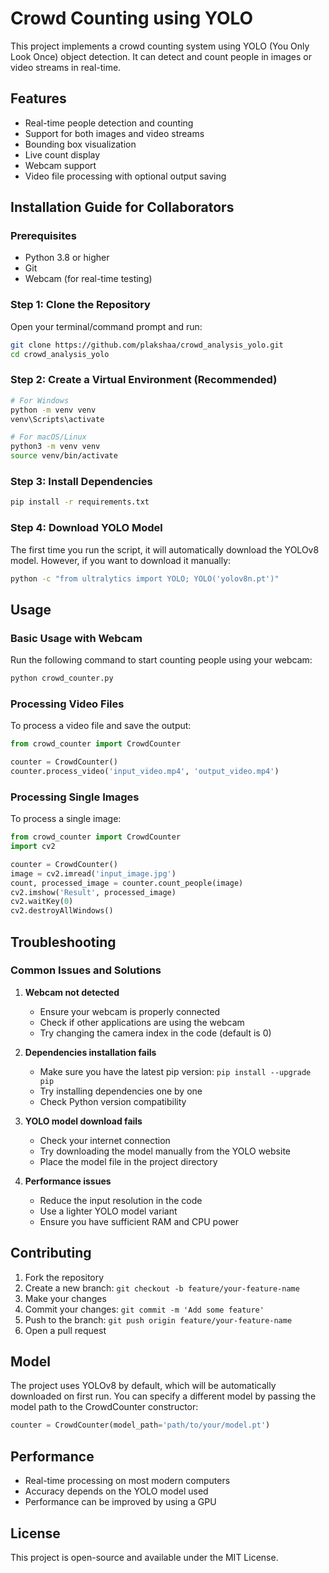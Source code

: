# Crowd Counting using YOLO

This project implements a crowd counting system using YOLO (You Only Look Once) object detection. It can detect and count people in images or video streams in real-time.

## Features

- Real-time people detection and counting
- Support for both images and video streams
- Bounding box visualization
- Live count display
- Webcam support
- Video file processing with optional output saving

## Installation Guide for Collaborators

### Prerequisites
- Python 3.8 or higher
- Git
- Webcam (for real-time testing)

### Step 1: Clone the Repository
Open your terminal/command prompt and run:
```bash
git clone https://github.com/plakshaa/crowd_analysis_yolo.git
cd crowd_analysis_yolo
```

### Step 2: Create a Virtual Environment (Recommended)
```bash
# For Windows
python -m venv venv
venv\Scripts\activate

# For macOS/Linux
python3 -m venv venv
source venv/bin/activate
```

### Step 3: Install Dependencies
```bash
pip install -r requirements.txt
```

### Step 4: Download YOLO Model
The first time you run the script, it will automatically download the YOLOv8 model. However, if you want to download it manually:
```bash
python -c "from ultralytics import YOLO; YOLO('yolov8n.pt')"
```

## Usage

### Basic Usage with Webcam
Run the following command to start counting people using your webcam:
```bash
python crowd_counter.py
```

### Processing Video Files
To process a video file and save the output:
```python
from crowd_counter import CrowdCounter

counter = CrowdCounter()
counter.process_video('input_video.mp4', 'output_video.mp4')
```

### Processing Single Images
To process a single image:
```python
from crowd_counter import CrowdCounter
import cv2

counter = CrowdCounter()
image = cv2.imread('input_image.jpg')
count, processed_image = counter.count_people(image)
cv2.imshow('Result', processed_image)
cv2.waitKey(0)
cv2.destroyAllWindows()
```

## Troubleshooting

### Common Issues and Solutions

1. **Webcam not detected**
   - Ensure your webcam is properly connected
   - Check if other applications are using the webcam
   - Try changing the camera index in the code (default is 0)

2. **Dependencies installation fails**
   - Make sure you have the latest pip version: `pip install --upgrade pip`
   - Try installing dependencies one by one
   - Check Python version compatibility

3. **YOLO model download fails**
   - Check your internet connection
   - Try downloading the model manually from the YOLO website
   - Place the model file in the project directory

4. **Performance issues**
   - Reduce the input resolution in the code
   - Use a lighter YOLO model variant
   - Ensure you have sufficient RAM and CPU power

## Contributing

1. Fork the repository
2. Create a new branch: `git checkout -b feature/your-feature-name`
3. Make your changes
4. Commit your changes: `git commit -m 'Add some feature'`
5. Push to the branch: `git push origin feature/your-feature-name`
6. Open a pull request

## Model

The project uses YOLOv8 by default, which will be automatically downloaded on first run. You can specify a different model by passing the model path to the CrowdCounter constructor:

```python
counter = CrowdCounter(model_path='path/to/your/model.pt')
```

## Performance

- Real-time processing on most modern computers
- Accuracy depends on the YOLO model used
- Performance can be improved by using a GPU

## License

This project is open-source and available under the MIT License. 